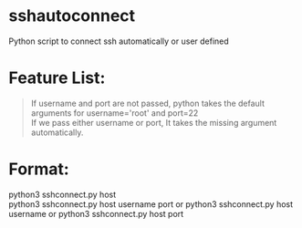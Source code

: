 # sshautoconnect
Python script to connect ssh automatically or user defined

# Feature List:
> If username and port are not passed, python takes the default arguments for username='root' and port=22 <br />
> If we pass either username or port, It takes the missing argument automatically.

# Format:
python3 sshconnect.py host <br />
python3 sshconnect.py host username port
or
python3 sshconnect.py host username 
or 
python3 sshconnect.py host port

